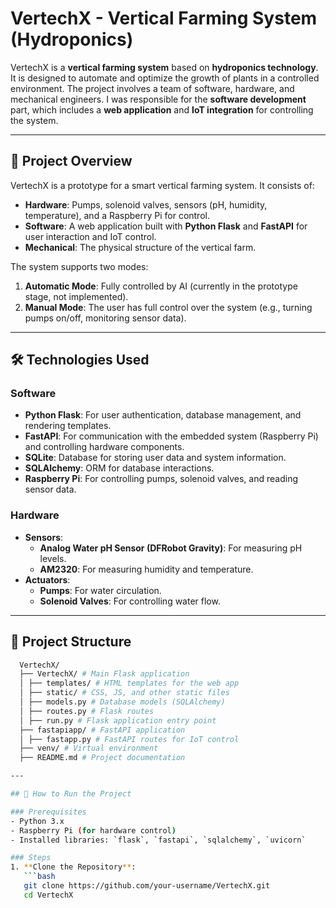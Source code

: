 # VertechX - Vertical Farming System (Hydroponics)

VertechX is a **vertical farming system** based on **hydroponics technology**. It is designed to automate and optimize the growth of plants in a controlled environment. The project involves a team of software, hardware, and mechanical engineers. I was responsible for the **software development** part, which includes a **web application** and **IoT integration** for controlling the system.

---

## 🚀 Project Overview

VertechX is a prototype for a smart vertical farming system. It consists of:
- **Hardware**: Pumps, solenoid valves, sensors (pH, humidity, temperature), and a Raspberry Pi for control.
- **Software**: A web application built with **Python Flask** and **FastAPI** for user interaction and IoT control.
- **Mechanical**: The physical structure of the vertical farm.

The system supports two modes:
1. **Automatic Mode**: Fully controlled by AI (currently in the prototype stage, not implemented).
2. **Manual Mode**: The user has full control over the system (e.g., turning pumps on/off, monitoring sensor data).

---

## 🛠️ Technologies Used

### Software
- **Python Flask**: For user authentication, database management, and rendering templates.
- **FastAPI**: For communication with the embedded system (Raspberry Pi) and controlling hardware components.
- **SQLite**: Database for storing user data and system information.
- **SQLAlchemy**: ORM for database interactions.
- **Raspberry Pi**: For controlling pumps, solenoid valves, and reading sensor data.

### Hardware
- **Sensors**:
  - **Analog Water pH Sensor (DFRobot Gravity)**: For measuring pH levels.
  - **AM2320**: For measuring humidity and temperature.
- **Actuators**:
  - **Pumps**: For water circulation.
  - **Solenoid Valves**: For controlling water flow.

---

## 📂 Project Structure
```bash
  VertechX/
  ├── VertechX/ # Main Flask application
  │ ├── templates/ # HTML templates for the web app
  │ ├── static/ # CSS, JS, and other static files
  │ ├── models.py # Database models (SQLAlchemy)
  │ ├── routes.py # Flask routes
  │ ├── run.py # Flask application entry point
  ├── fastapiapp/ # FastAPI application
  │ ├── fastapp.py # FastAPI routes for IoT control
  ├── venv/ # Virtual environment
  ├── README.md # Project documentation

---

## 🚀 How to Run the Project

### Prerequisites
- Python 3.x
- Raspberry Pi (for hardware control)
- Installed libraries: `flask`, `fastapi`, `sqlalchemy`, `uvicorn`

### Steps
1. **Clone the Repository**:
   ```bash
   git clone https://github.com/your-username/VertechX.git
   cd VertechX
